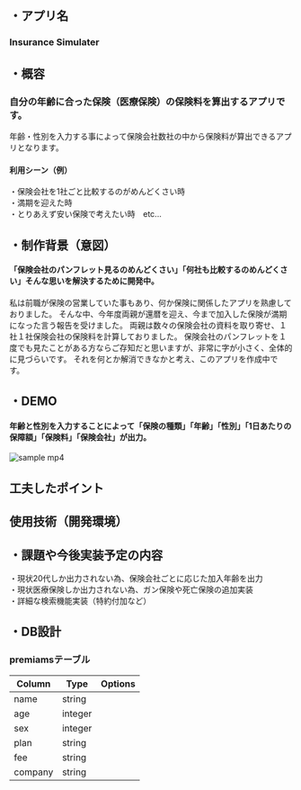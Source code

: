 ## ・アプリ名
### Insurance Simulater

## ・概容
### 自分の年齢に合った保険（医療保険）の保険料を算出するアプリです。
年齢・性別を入力する事によって保険会社数社の中から保険料が算出できるアプリとなります。

#### 利用シーン（例）
・保険会社を1社ごと比較するのがめんどくさい時  
・満期を迎えた時  
・とりあえず安い保険で考えたい時　etc...

## ・制作背景（意図）
#### 「保険会社のパンフレット見るのめんどくさい」「何社も比較するのめんどくさい」そんな思いを解決するために開発中。
私は前職が保険の営業していた事もあり、何か保険に関係したアプリを熟慮しておりました。
そんな中、今年度両親が還暦を迎え、今まで加入した保険が満期になった言う報告を受けました。
両親は数々の保険会社の資料を取り寄せ、１社１社保険会社の保険料を計算しておりました。
保険会社のパンフレットを１度でも見たことがある方ならご存知だと思いますが、非常に字が小さく、全体的に見づらいです。
それを何とか解消できなかと考え、このアプリを作成中です。

## ・DEMO
#### 年齢と性別を入力することによって「保険の種類」「年齢」「性別」「1日あたりの保障額」「保険料」「保険会社」が出力。
![sample mp4](https://user-images.githubusercontent.com/66234441/89405104-00467c00-d756-11ea-9ca6-9cb6c9e838b9.gif)

## 工夫したポイント

## 使用技術（開発環境）

## ・課題や今後実装予定の内容
・現状20代しか出力されない為、保険会社ごとに応じた加入年齢を出力  
・現状医療保険しか出力されない為、ガン保険や死亡保険の追加実装  
・詳細な検索機能実装（特約付加など）

## ・DB設計
### premiamsテーブル
|Column|Type|Options|
|------|----|-------|
|name|string||
|age|integer||
|sex|integer||
|plan|string||
|fee|string||
|company|string||
